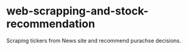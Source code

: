 # web-scrapping-and-stock-recommendation
Scraping tickers from News site and recommend purachse decisions.
